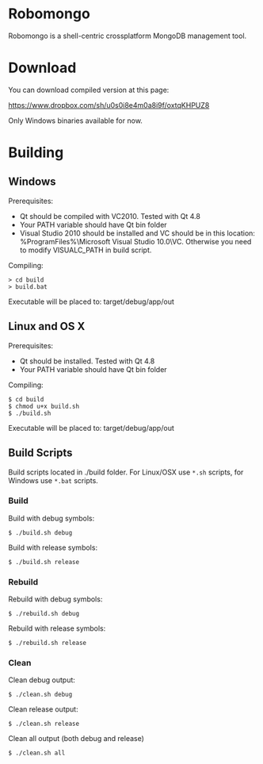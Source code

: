 Robomongo
=========

Robomongo is a shell-centric crossplatform MongoDB management tool. 

Download
========

You can download compiled version at this page:

https://www.dropbox.com/sh/u0s0i8e4m0a8i9f/oxtqKHPUZ8

Only Windows binaries available for now. 


Building
========

Windows
-------

Prerequisites:

* Qt should be compiled with VC2010. Tested with Qt 4.8
* Your PATH variable should have Qt bin folder
* Visual Studio 2010 should be installed and VC should be in this location: %ProgramFiles%\Microsoft Visual Studio 10.0\VC. Otherwise you need to modify VISUALC_PATH in build script.

Compiling:

    > cd build
    > build.bat

Executable will be placed to: target/debug/app/out



Linux and OS X
-------

Prerequisites:

* Qt should be installed. Tested with Qt 4.8
* Your PATH variable should have Qt bin folder

Compiling:

    $ cd build
    $ chmod u+x build.sh
    $ ./build.sh

Executable will be placed to: target/debug/app/out

Build Scripts
-------------

Build scripts located in ./build folder. For Linux/OSX use `*.sh` scripts, for Windows use `*.bat` scripts.

### Build

Build with debug symbols:

    $ ./build.sh debug
    
Build with release symbols:
 
    $ ./build.sh release
    
### Rebuild    
    
Rebuild with debug symbols:
   
    $ ./rebuild.sh debug
    
Rebuild with release symbols:
   
    $ ./rebuild.sh release
    
### Clean    
    
Clean debug output:
    
    $ ./clean.sh debug
    
Clean release output:

    $ ./clean.sh release
    
Clean all output (both debug and release)

    $ ./clean.sh all
